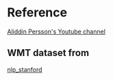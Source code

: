 # Reference
[Aliddin Persson's Youtube channel](https://www.youtube.com/watch?v=KRgq4VnCr7I&t=468s)

## WMT dataset from
[nlp_stanford](https://nlp.stanford.edu/projects/nmt/)